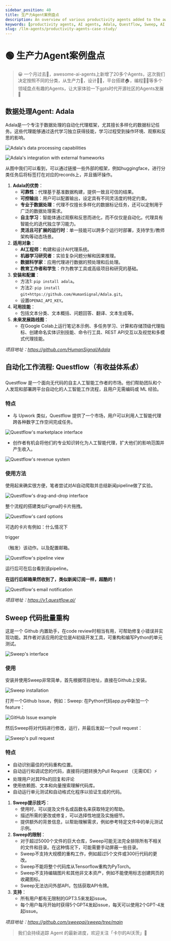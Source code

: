 ```yaml
---
sidebar_position: 40
title: 生产力Agent案例盘点
description: An overview of various productivity agents added to the awesome-ai-agents repository, highlighting their features and use cases.
keywords: [productivity agents, AI agents, Adala, Questflow, Sweep, AI automation, data processing, no-code]
slug: /llm-agents/productivity-agents-case-study/
---
```

# 🟢 生产力Agent案例盘点

> 😀 一个月过去🚀，awesome-ai-agents上新增了20多个Agents，这次我们决定按照不同的分类，从生产力💪，设计🧑‍🎨，平台搭建🏠，编程🧑‍💻等多个领域盘点有趣的Agents，让大家体验一下gpts时代开源社区的Agents发展🏃

## 数据处理Agent: Adala

Adala是一个专注于数据处理的自动化代理框架，尤其擅长多样化的数据标记任务。这些代理能够通过迭代学习独立获得技能，学习过程受到操作环境、观察和反思的影响。

![Adala's data processing capabilities](https://cdn.jsdelivr.net/gh/donttal/imgbed/img/e5b936db4c865ac6c381e20b66bd358e.png)

![Adala's integration with external frameworks](https://cdn.jsdelivr.net/gh/donttal/imgbed/img/cd9ddd561313638916f8ae86d8d4914e.png)

从图中我们可以看到，可以通过链接一些外部的框架，例如huggingface，进行分类任务后将标签打在对应的records上，并且循环操作。

1. **Adala的优势**：
    - **可靠性**：代理基于基准数据构建，提供一致且可信的结果。
    - **可控输出**：用户可以配置输出，设定具有不同灵活度的特定约束。
    - **专业于数据处理**：代理不仅擅长多样化的数据标记任务，还可以定制用于广泛的数据处理需求。
    - **自主学习**：智能体通过观察和反思而进化，而不仅仅是自动化。代理具有智能化的迭代独立学习能力。
    - **灵活且可扩展的运行时**：单一技能可以跨多个运行时部署，支持学生/教师架构等动态场景。
2. **适用对象**：
    - **AI工程师**：构建和设计AI代理系统。
    - **机器学习研究者**：实验复杂问题分解和因果推理。
    - **数据科学家**：应用代理进行数据的预处理和后处理。
    - **教育工作者和学生**：作为教学工具或高级项目和研究的基础。
3. **安装和配置**：
    - 方法1: `pip install adala`。
    - 方法2: `pip install git+https://github.com/HumanSignal/Adala.git`。
    - 设置`OPENAI_API_KEY`。
4. **可用技能**：
    - 包括文本分类、文本概括、问题回答、翻译、文本生成等。
5. **未来发展路线图**：
    - 在Google Colab上运行笔记本示例、多任务学习、计算和存储顶级代理指标、创建命名实体识别技能、命令行工具、REST API交互以及视觉和多模式代理技能。

*项目地址：https://github.com/HumanSignal/Adala*

## 自动化工作流程: Questflow（有收益体系💰）

Questflow 是一个面向无代码的自主人工智能工作者的市场。他们帮助团队和个人发现和部署跨平台自动化的人工智能工作流程，且用户无需编码或 ML 经验。

### 特点

- 与 Upwork 类似，Questflow 提供了一个市场，用户可以利用人工智能代理跨各种数字工作空间完成任务。

![Questflow's marketplace interface](https://cdn.jsdelivr.net/gh/donttal/imgbed/img/13a521a18ce2d3647c6fb393f3a9817b.png)

- 创作者有机会将他们的专业知识转化为人工智能代理，扩大他们的影响范围并产生收入。

![Questflow's revenue system](https://cdn.jsdelivr.net/gh/donttal/imgbed/img/fd4bb24d7d0c828fcaacb7927f56511f.png)

### 使用方法

使用起来确实很方便，笔者尝试对AI自动爬取并总结新闻pipeline做了实验。

![Questflow's drag-and-drop interface](https://cdn.jsdelivr.net/gh/donttal/imgbed/img/d6176247ae0e54bbebeb4be2cc713c9d.png)

整个流程的搭建类似Figma的卡片拖拽。

![Questflow's card options](https://cdn.jsdelivr.net/gh/donttal/imgbed/img/7452c9ea68301bdfff571ba74f8b4b1e.png)

可选的卡片有例如：什么情况下

trigger

（触发）该动作。以及配置邮箱。

![Questflow's pipeline view](https://cdn.jsdelivr.net/gh/donttal/imgbed/img/600562a8b90c5dafd2f02ec7e948a200.png)

运行后可在后台看到该pipeline。

**在运行后邮箱果然收到了，类似新闻订阅一样，超酷的！**

![Questflow's email notification](https://cdn.jsdelivr.net/gh/donttal/imgbed/img/30cf45ba9f3b657957430a5e30ced798.jpeg)

*项目地址：https://v1.questflow.ai/*


## Sweep 代码批量重构

这是一个 Github 内置助手，在code review时相当有用，可帮助修复小错误并实现功能。其作者对该应用的定位是AI初级开发工具，可重构和编写Python的单元测试。

![Sweep's interface](https://cdn.jsdelivr.net/gh/donttal/imgbed/img/2f0cd6ff80434ca6fbbdcfbb79a71902.png)

### 使用

安装并使用Sweep非常简单，首先根据项目地址，直接在Github上安装。

![Sweep installation](https://cdn.jsdelivr.net/gh/donttal/imgbed/img/a052d13ddea94c7838afd8f9dee6f019.png)

打开一个Github Issue，例如：Sweep: 在Python代码app.py中新加一个feature：

![GitHub Issue example](https://cdn.jsdelivr.net/gh/donttal/imgbed/img/278e89dfa4947626cf93ba011774993e.png)

然后Sweep将对代码进行修改，运行，并最后发起一个pull request：

![Sweep's pull request](https://cdn.jsdelivr.net/gh/donttal/imgbed/img/bb4966cf214d63ecbdb756c453eaa34e.png)

### 特点

- 自动识别最佳的代码重构位置。
- 自动运行和调试您的代码，直接将问题转换为Pull Request （无需IDE）⚡
- 处理用户对其PRs的回复和评论
- 使用依赖图、文本和向量搜索理解代码库。
- 自动运行单元测试和自动格式化程序以验证生成的代码。
1. **Sweep提示技巧**：
    - 使用时，可以提及文件名或函数名来获取特定的帮助。
    - 描述所需的更改或修复，可以选择性地提及实施细节。
    - 提供额外的背景信息，以帮助理解需求，例如参考特定文件中的单元测试示例。
2. **Sweep的限制**：
    - 对于超过5000个文件的巨大仓库，Sweep可能无法完全排除所有不相关的文件和目录。在这种情况下，可能需要手动屏蔽一些目录。
    - Sweep不支持大规模的重构工作，例如超过5个文件或300行代码的更改。
    - Sweep不能将整个代码库从Tensorflow重构为PyTorch。
    - Sweep不支持编辑图片和其他非文本资产，例如不能使用标志创建网页的收藏图标。
    - Sweep无法访问外部API，包括获取API令牌。
3. **支持**：
    - 所有用户都有无限制的GPT3.5来发起issue。
    - 每个用户每月开始时获得5个GPT4发起issue，每天可以使用2个GPT-4发起issue。

*项目地址：https://github.com/sweepai/sweep/tree/main*

> 我们会持续追踪 Agent 的最新进度，欢迎关注「卡尔的AI沃茨」🧙